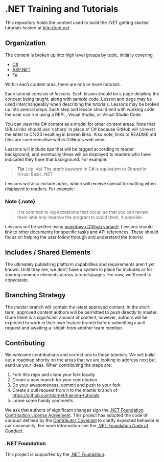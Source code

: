 # .NET Training and Tutorials

This repository holds the content used to build the .NET getting started tutorials hosted at http://dot.net

## Organization

The content is broken up into high level groups by topic, initially covering
- [C#](content/csharp/README.md)
- [ASP.NET](content/asp.net/README.md)
- [F#](content/fsharp/README.md)

Within each content area, there are one or more *tutorials*.

Each tutorial consists of *lessons*. Each lesson should be a page detailing the concept being taught, along with sample code. Lesson and page may be used interchangeably when describing the tutorials. Lessons may be broken up into several *steps*. Each step and lesson should end with working code the user can run using a REPL, Visual Studio, or Visual Studio Code.

You can view the C# content as a model for other content areas. Note that URLs/links should use 'csharp' in place of C# because GitHub will convert the latter to C%23 resulting in broken links. Also note, links to README.md files are case-sensitive within GitHub's web view.

Lessons will include *tips* that will be tagged according to reader background, and eventually these will be displayed to readers who have indicated they have that background. For example:

> **Tip** {.tip .vb}
> The *static* keyword in C# is equivalent to *Shared* in Visual Basic .NET

Lessons will also include *notes*, which will receive special formatting when displayed to readers. For example:

### Note {.note}
> It is common to log exceptions that occur, so that you can review them later and improve the program to avoid them, if possible.

Lessons will be written using [markdown (Github variant)](https://github.com/adam-p/markdown-here/wiki/Markdown-Cheatsheet). Lessons should link to other documents for specific tasks and API references. These should focus on helping the user follow through and understand the tutorial.

## Includes / Shared Elements

The ultimately publishing platform capabilities and requirements aren't yet known. Until they are, we don't have a system in place for includes or for sharing common elements across tutorials/pages. For now, we'll need to copy/paste.

## Branching Strategy

The *master* branch will contain the latest approved content. In the short term, approved content authors will be permitted to push directly to master. Once there is a significant amount of content, however, authors will be expected to work in their own feature branch before submitting a pull request and awaiting a :shipit: from another team member.

## Contributing
We welcome contributions and corrections to these tutorials. We will build out a roadmap shortly on the areas that we are looking to address next but send us your ideas. When contributing the steps are:

 1. Fork this repo and clone your fork locally
 2. Create a new branch for your contribution
 3. Do your awesomeness, commit and push to your fork
 4. Create a pull request from it to the master branch of https://github.com/dotnet/training-tutorials
 5. Leave some handy comments

We ask that authors of significant changes sign the [.NET Foundation Contribution License Agreement](https://cla.dotnetfoundation.org). This project has adopted the code of conduct defined by the [Contributor Covenant](http://contributor-covenant.org/)
to clarify expected behavior in our community.
For more information see the [.NET Foundation Code of Conduct](http://www.dotnetfoundation.org/code-of-conduct).

### .NET Foundation
This project is supported by the [.NET Foundation](http://www.dotnetfoundation.org).




